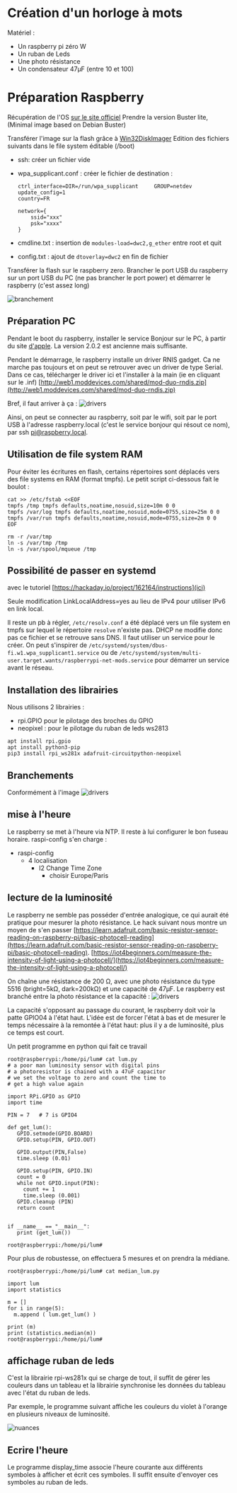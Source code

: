 
# Création d'un horloge à mots

Matériel :
- Un raspberry pi zéro W
- Un ruban de Leds
- Une photo résistance
- Un condensateur 47µF (entre 10 et 100)


# Préparation Raspberry

Récupération de l'OS [sur le site officiel](https://www.raspberrypi.org/downloads/raspberry-pi-os/)
Prendre la version Buster lite, (Minimal image based on Debian Buster)

Transférer l'image sur la flash grâce à [Win32DiskImager](https://sourceforge.net/projects/win32diskimager/)
Edition des fichiers suivants dans le file system éditable (/boot)

 - ssh: créer un fichier vide
 - wpa_supplicant.conf : créer le fichier de destination :

    ```
    ctrl_interface=DIR=/run/wpa_supplicant     GROUP=netdev
    update_config=1
    country=FR
    
    network={
        ssid="xxx"
        psk="xxxx"
    }

- cmdline.txt : insertion de `modules-load=dwc2,g_ether` entre root et quit 
- config.txt : ajout de `dtoverlay=dwc2` en fin de fichier


Transférer la flash sur le raspberry zero.
Brancher le port USB du raspberry sur un port USB du PC (ne pas brancher le port power) et démarrer le raspberry (c'est assez long)

![branchement](https://github.com/PJO2/qclocktwo/raw/master/Raspberry-Pi-Zero-Ethernet-Gadget-Pi-Zero-Plugged-Into-Computer.jpg)

## Préparation PC

Pendant le boot du raspberry, installer le service Bonjour sur le PC, à partir du site [d'apple](https://support.apple.com/kb/DL999). La version 2.0.2 est ancienne mais suffisante.

Pendant le démarrage,  le raspberry installe un driver RNIS gadget. Ca ne marche pas toujours et on peut se retrouver avec un driver de type Serial.
Dans ce cas, télécharger le driver ici et l'installer à la main (ie en cliquant sur le .inf)
[http://web1.moddevices.com/shared/mod-duo-rndis.zip](http://web1.moddevices.com/shared/mod-duo-rndis.zip)

Bref, il faut arriver à ça :
![drivers](https://github.com/PJO2/qclocktwo/raw/master/driver%20gadget.png)

Ainsi, on peut se connecter au raspberry, soit par le wifi, soit par le port USB à l'adresse raspberry.local (c'est le service bonjour qui résout ce nom), par ssh pi@raspberry.local.


## Utilisation de file system RAM

Pour éviter les écritures en flash, certains répertoires sont déplacés vers des file systems en RAM (format tmpfs).
Le petit script ci-dessous fait le boulot :

```
cat >> /etc/fstab <<EOF  
tmpfs /tmp tmpfs defaults,noatime,nosuid,size=10m 0 0  
tmpfs /var/log tmpfs defaults,noatime,nosuid,mode=0755,size=25m 0 0  
tmpfs /var/run tmpfs defaults,noatime,nosuid,mode=0755,size=2m 0 0  
EOF

rm -r /var/tmp  
ln -s /var/tmp /tmp  
ln -s /var/spool/mqueue /tmp
```


## Possibilité de passer en systemd
avec le tutoriel [https://hackaday.io/project/162164/instructions](ici)

Seule modification LinkLocalAddress=yes au lieu de IPv4 pour utiliser IPv6 en link local.

Il reste un pb à régler, `/etc/resolv.conf`  a été déplacé vers un file system en tmpfs sur lequel le répertoire `resolve` n'existe pas. DHCP ne modifie donc pas ce fichier et se retrouve sans DNS. Il faut utiliser un service pour le créer. 
On peut s'inspirer de `/etc/systemd/system/dbus-fi.w1.wpa_supplicant1.service` ou de `/etc/systemd/system/multi-user.target.wants/raspberrypi-net-mods.service` pour démarrer un service avant le réseau.


## Installation des librairies

Nous utilisons 2 librairies : 

- rpi.GPIO pour le pilotage des broches du GPIO
- neopixel : pour le pilotage du ruban de leds ws2813

```
apt install rpi.gpio
apt install python3-pip
pip3 install rpi_ws281x adafruit-circuitpython-neopixel

```
## Branchements

Conformément à l'image
![drivers](https://github.com/PJO2/qclocktwo/raw/master/branchement.png)


## mise à l'heure

Le raspberry se met à l'heure via NTP. Il reste à lui configurer le bon fuseau horaire.
raspi-config s'en charge : 
- raspi-config
   - 4 localisation
       - I2 Change Time Zone
            - choisir Europe/Paris


## lecture de la luminosité

Le raspberry ne semble pas posséder d'entrée analogique, ce qui aurait été pratique pour mesurer la photo résistance. Le hack suivant nous montre un moyen de s'en passer [https://learn.adafruit.com/basic-resistor-sensor-reading-on-raspberry-pi/basic-photocell-reading](https://learn.adafruit.com/basic-resistor-sensor-reading-on-raspberry-pi/basic-photocell-reading).
[https://iot4beginners.com/measure-the-intensity-of-light-using-a-photocell/](https://iot4beginners.com/measure-the-intensity-of-light-using-a-photocell/)

On chaîne une résistance de 200 Ω, avec une photo résistance du type 5516 (bright=5kΩ, dark=200kΩ) et une capacité de 47µF.
Le raspberry est branché entre la photo résistance et la capacité :
![drivers](https://github.com/PJO2/qclocktwo/raw/master/photoresistor.png)

La capacité s'opposant au passage du courant, le raspberry doit voir la patte GPIO04 à l'état haut.
L'idée est de forcer l'état à bas et de mesurer le temps nécessaire à la remontée à l'état haut: plus il y a de luminosité, plus ce temps est court. 

Un petit programme en python qui fait ce travail

```
root@raspberrypi:/home/pi/lum# cat lum.py
# a poor man luminosity sensor with digital pins
# a photoresistor is chained with a 47uF capacitor
# we set the voltage to zero and count the time to
# get a high value again

import RPi.GPIO as GPIO
import time

PIN = 7   # 7 is GPIO4

def get_lum():
   GPIO.setmode(GPIO.BOARD)
   GPIO.setup(PIN, GPIO.OUT)

   GPIO.output(PIN,False)
   time.sleep (0.01)

   GPIO.setup(PIN, GPIO.IN)
   count = 0
   while not GPIO.input(PIN):
     count += 1
     time.sleep (0.001)
   GPIO.cleanup (PIN)
   return count


if __name__ == "__main__":
   print (get_lum())

root@raspberrypi:/home/pi/lum#
```

Pour plus de robustesse, on effectuera 5 mesures et on prendra la médiane.

```
root@raspberrypi:/home/pi/lum# cat median_lum.py

import lum
import statistics

m = []
for i in range(5):
  m.append ( lum.get_lum() )

print (m)
print (statistics.median(m))
root@raspberrypi:/home/pi/lum#
```
## affichage ruban de leds

C'est la librairie rpi-ws281x qui se charge de tout, il suffit de gérer les couleurs dans un tableau et la librairie synchronise les données du tableau avec l'état du ruban de leds.

Par exemple, le programme suivant affiche les couleurs du violet à l'orange en plusieurs niveaux de luminosité.

![nuances](https://github.com/PJO2/qclocktwo/raw/master/nuances.png)


## Ecrire l'heure

Le programme display_time associe l'heure courante aux différents symboles à afficher et écrit ces symboles.
Il suffit ensuite d'envoyer ces symboles au ruban de leds.

<!--stackedit_data:
eyJoaXN0b3J5IjpbLTg0NjA4MDUxMSwxNDI3NjU5NzgwLC0xOD
Y4NTg2NSwyMDM2ODkwMTMzLDIwMjg2NjUzMDcsLTg3ODM3MjQy
MCwxMTQyMDUwMzExLC0xMDgxMTcwMDQyLDIwMzM3NTIxNTksLT
M5OTM4MzMzNF19
-->